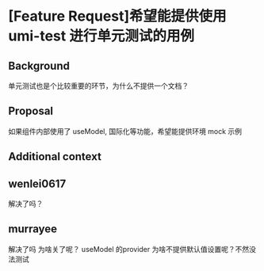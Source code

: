 # [Feature Request]希望能提供使用 umi-test 进行单元测试的用例

## Background

单元测试也是个比较重要的环节，为什么不提供一个文档？

## Proposal

如果组件内部使用了 useModel, 国际化等功能，希望能提供环境 mock 示例

## Additional context

## wenlei0617

解决了吗？

## murrayee

解决了吗 为啥关了呢？ useModel 的provider 为啥不提供默认值设置呢？不然没法测试
